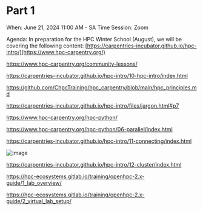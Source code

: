 # Part 1

When: June 21, 2024 11:00 AM - SA Time
Session: Zoom

Agenda:
In preparation for the HPC Winter School (August), we will be covering the following content:
[https://carpentries-incubator.github.io/hpc-intro/](https://www.hpc-carpentry.org/)

https://www.hpc-carpentry.org/community-lessons/

https://carpentries-incubator.github.io/hpc-intro/10-hpc-intro/index.html

https://github.com/ChpcTraining/hpc_carpentry/blob/main/hpc_principles.md

https://carpentries-incubator.github.io/hpc-intro/files/jargon.html#p7

https://www.hpc-carpentry.org/hpc-python/

https://www.hpc-carpentry.org/hpc-python/06-parallel/index.html

https://carpentries-incubator.github.io/hpc-intro/11-connecting/index.html

![image](https://github.com/ChpcTraining/hpc_carpentry/assets/157092105/7d9900f6-f908-4e9d-a77a-2da848a079b8)

https://carpentries-incubator.github.io/hpc-intro/12-cluster/index.html

https://hpc-ecosystems.gitlab.io/training/openhpc-2.x-guide/1_lab_overview/

https://hpc-ecosystems.gitlab.io/training/openhpc-2.x-guide/2_virtual_lab_setup/
